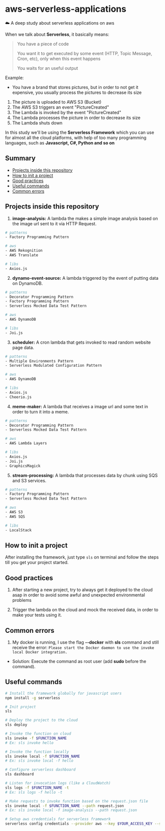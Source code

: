 # aws-serverless-applications
:cloud: A deep study about serverless applications on aws

When we talk about **Serverless**, it basically means:
> You have a piece of code
>
> You want it to get executed by some event (HTTP, Topic Message, Cron, etc), only when this event happens
>
> You waits for an useful output

Example: 
- You have a brand that stores pictures, but in order to not get it expensive, you usually process the pictures to decrease its size
1. The picture is uploaded to AWS S3 (Bucket)
2. The AWS S3 triggers an event "PictureCreated"
3. The Lambda is invoked by the event "PictureCreated"
4. The Lambda processes the picture in order to decrease its size
5. The Lambda shuts down

In this study we'll be using the **Serverless Framework** which you can use for almost all the cloud platforms, with help of too many programming languages, such as **Javascript, C#, Python and so on**

## Summary

- [ Projects inside this repository ](#projects-inside-this-repository)
- [ How to init a project ](#how-to-init-a-project)
- [ Good practices ](#good-practices)
- [ Useful commands ](#useful-commands)
- [ Common errors ](#common-errors)

<a name="projects-inside-this-repository"></a>

## Projects inside this repository

1. **image-analysis:** A lambda the makes a simple image analysis based on the image url sent to it via HTTP Request.
```sh
# patterns
- Factory Programming Pattern

# aws
- AWS Rekognition
- AWS Translate

# libs
- Axios.js
```
2. **dynamo-event-source:** A lambda triggered by the event of putting data on DynamoDB.
```sh
# patterns
- Decorator Programming Pattern
- Factory Programming Pattern
- Serverless Mocked Data Test Pattern

# aws
- AWS DynamoDB

# libs
- Joi.js
```
3. **scheduler:** A cron lambda that gets invoked to read random website page data.
```sh
# patterns
- Multiple Environments Pattern
- Serverless Modulated Configuration Pattern

# aws
- AWS DynamoDB

# libs
- Axios.js
- Cheerio.js
```

4. **meme-maker:** A lambda that receives a image url and some text in order to turn it into a meme.
```sh
# patterns
- Decorator Programming Pattern
- Serverless Mocked Data Test Pattern

# aws
- AWS Lambda Layers

# libs
- Axios.js
- Joi.js
- GraphicsMagick
```

5. **stream-processing:** A lambda that processes data by chunk using SQS and S3 services.
```sh
# patterns
- Factory Programming Pattern
- Serverless Mocked Data Test Pattern

# aws
- AWS S3
- AWS SQS

# libs
- LocalStack
```

<a name="how-to-init-a-project"></a>

## How to init a project

After installing the framework, just type ```sls``` on terminal and follow the steps till you get your project started.

<a name="good-practices"></a>

## Good practices

1. After starting a new project, try to always get it deployed to the cloud asap in order to avoid some awful and unexpected environmental problems

2. Trigger the lambda on the cloud and mock the received data, in order to make your tests using it.
<a name="common-errors"></a>

## Common errors

1. My docker is running, I use the flag **--docker** with **sls** command and still receive the error: ```Please start the Docker daemon to use the invoke local Docker integration.```
- Solution: Execute the command as root user (add **sudo** before the command).

<a name="useful-commands"></a>

## Useful commands
```sh
# Install the framework globally for javascript users
npm install -g serverless

# Init project
sls

# Deploy the project to the cloud
sls deploy

# Invoke the function on cloud
sls invoke -f $FUNCTION_NAME
# Ex: sls invoke hello

# Invoke the function locally
sls invoke local -f $FUNCTION_NAME
# Ex: sls invoke local -f hello

# Configure serverless dashboard
sls dashboard

# Listen for invocation logs (like a CloudWatch)
sls logs -f $FUNCTION_NAME -t
# Ex: sls logs -f hello -t

# Make requests to invoke function based on the request.json file
sls invoke local -f $FUNCTION_NAME --path request.json
# Ex: sls invoke local -f image-analysis --path request.json

# Setup aws credentials for serverless framework
serverless config credentials --provider aws --key $YOUR_ACCESS_KEY --secret $YOUR_SECRET_KEY
```
